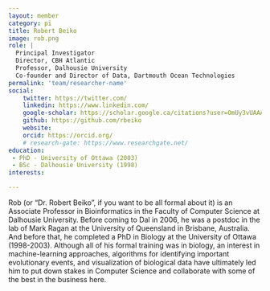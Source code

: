 ```yaml
---
layout: member
category: pi
title: Robert Beiko
image: rob.png
role: |
  Principal Investigator
  Director, CBH Atlantic  
  Professor, Dalhousie University  
  Co-founder and Director of Data, Dartmouth Ocean Technologies
permalink: 'team/researcher-name'
social:
    twitter: https://twitter.com/
    linkedin: https://www.linkedin.com/
    google-scholar: https://scholar.google.ca/citations?user=OmUy3vUAAAAJ&hl=en&oi=ao
    github: https://github.com/rbeiko
    website:
    orcid: https://orcid.org/
    # research-gate: https://www.researchgate.net/
education:
 - PhD - University of Ottawa (2003)
 - BSc - Dalhousie University (1998)
interests:

---
```

Rob (or “Dr. Robert Beiko”, if you want to be all formal about it) is an Associate Professor in Bioinformatics in the Faculty of Computer Science at Dalhousie University. Before coming to Dal in 2006, he was a postdoc in the lab of Mark Ragan at the University of Queensland in Brisbane, Australia. And before that, he completed a PhD in Biology at the University of Ottawa (1998-2003). Although all of his formal training was in biology, an interest in machine-learning approaches, algorithms for identifying important evolutionary events, and visualization of biological data have ultimately led him to put down stakes in Computer Science and collaborate with some of the best in the business here.